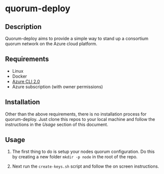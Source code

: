 # quorum-deploy

## Description
Quorum-deploy aims to provide a simple way to stand up a consortium quorum network on the Azure cloud platform.

## Requirements

* Linux
* Docker
* [Azure CLI 2.0](https://docs.microsoft.com/en-gb/cli/azure/install-azure-cli)
* Azure subscription (with owner permissions)

## Installation
Other than the above requirements, there is no installation process for quorum-deploy. Just clone this repos to your local machine and follow the instructions in the *Usage* section of this document.

## Usage

1. The first thing to do is setup your nodes quorum configuration. Do this by creating a new folder `mkdir -p node` in the root of the repo.

2. Next run the `create-keys.sh` script and follow the on screen instructions.

